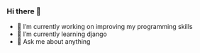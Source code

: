 ### Hi there 👋

- 🔭 I’m currently working on improving my programming skills
- 🌱 I’m currently learning django
- 💬 Ask me about anything
